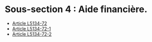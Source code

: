 # Sous-section 4 : Aide financière.

* [Article L5134-72](./LEGIARTI000026549836.md)
* [Article L5134-72-1](./LEGIARTI000026549834.md)
* [Article L5134-72-2](./LEGIARTI000031088019.md)
